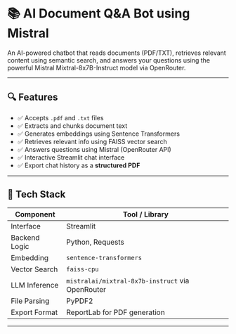 # 📚 **AI Document Q&A Bot using Mistral**

An AI-powered chatbot that reads documents (PDF/TXT), retrieves relevant content using semantic search, and answers your questions using the powerful Mistral Mixtral-8x7B-Instruct model via OpenRouter.

---

## 🔍 **Features**

- ✅ Accepts `.pdf` and `.txt` files
- ✅ Extracts and chunks document text
- ✅ Generates embeddings using Sentence Transformers
- ✅ Retrieves relevant info using FAISS vector search
- ✅ Answers questions using Mistral (OpenRouter API)
- ✅ Interactive Streamlit chat interface
- ✅ Export chat history as a **structured PDF**

---

## 🧱 **Tech Stack**

| Component      | Tool / Library                     |
|----------------|------------------------------------|
| Interface      | Streamlit                          |
| Backend Logic  | Python, Requests                   |
| Embedding      | `sentence-transformers`            |
| Vector Search  | `faiss-cpu`                        |
| LLM Inference  | `mistralai/mixtral-8x7b-instruct` via OpenRouter |
| File Parsing   | PyPDF2                             |
| Export Format  | ReportLab for PDF generation       |

---

